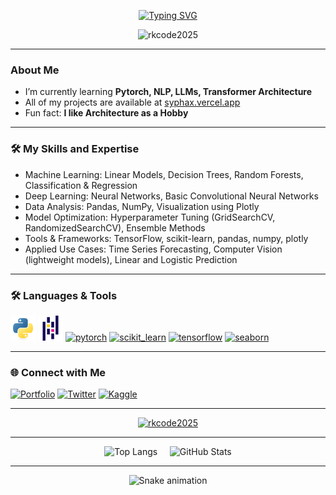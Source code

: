 <p align="center">
  <a href="https://git.io/typing-svg">
    <img src="https://readme-typing-svg.herokuapp.com?size=24&font=JetBrains+Mono&color=39FF14&center=true&vCenter=true&width=500&lines=Hi+👋,+I'm+Syphax;AI/ML+Enthusiast;Python+Developer;Natural+Language+Processing" alt="Typing SVG" />
  </a>
</p>





<p align="center"> 
  <img src="https://komarev.com/ghpvc/?username=rkcode2025&label=Profile%20views&color=0e75b6&style=flat" alt="rkcode2025" /> 
</p>

---


### About Me
-  I’m currently learning **Pytorch, NLP, LLMs, Transformer Architecture**  
-  All of my projects are available at [syphax.vercel.app](https://syphax.vercel.app)  
-  Fun fact: **I like Architecture as a Hobby**  

---
### 🛠️ My Skills and Expertise

- Machine Learning: Linear Models, Decision Trees, Random Forests, Classification & Regression
- Deep Learning: Neural Networks, Basic Convolutional Neural Networks
- Data Analysis: Pandas, NumPy, Visualization using Plotly
- Model Optimization: Hyperparameter Tuning (GridSearchCV, RandomizedSearchCV), Ensemble Methods
- Tools & Frameworks: TensorFlow, scikit-learn, pandas, numpy, plotly
- Applied Use Cases: Time Series Forecasting, Computer Vision (lightweight models), Linear and Logistic Prediction

---

### 🛠️ Languages & Tools
<p align="left"> 
  <a href="https://www.python.org" target="_blank"><img src="https://raw.githubusercontent.com/devicons/devicon/master/icons/python/python-original.svg" alt="python" width="40" height="40"/></a>
  <a href="https://pandas.pydata.org/" target="_blank"><img src="https://raw.githubusercontent.com/devicons/devicon/master/icons/pandas/pandas-original.svg" alt="pandas" width="40" height="40"/></a>
  <a href="https://pytorch.org/" target="_blank"><img src="https://www.vectorlogo.zone/logos/pytorch/pytorch-icon.svg" alt="pytorch" width="40" height="40"/></a>
  <a href="https://scikit-learn.org/" target="_blank"><img src="https://upload.wikimedia.org/wikipedia/commons/0/05/Scikit_learn_logo_small.svg" alt="scikit_learn" width="40" height="40"/></a>
  <a href="https://www.tensorflow.org" target="_blank"><img src="https://www.vectorlogo.zone/logos/tensorflow/tensorflow-icon.svg" alt="tensorflow" width="40" height="40"/></a>
  <a href="https://seaborn.pydata.org/" target="_blank"><img src="https://seaborn.pydata.org/_images/logo-mark-lightbg.svg" alt="seaborn" width="40" height="40"/></a>
</p>

---

### 🌐 Connect with Me
[![Portfolio](https://img.shields.io/badge/Portfolio-Visit%20Now-blue?style=for-the-badge&logo=google-chrome)](https://syphax.vercel.app)
[![Twitter](https://img.shields.io/badge/Twitter-Profile-informational?style=for-the-badge&logo=twitter)](https://x.com/Syphax_twt)
[![Kaggle](https://img.shields.io/badge/Kaggle-Profile-lightblue?style=for-the-badge&logo=kaggle)](https://www.kaggle.com/jarvistrue)

---
<!-- 🏆 GitHub Trophies -->
<p align="center"> 
  <a href="https://github.com/ryo-ma/github-profile-trophy">
    <img src="https://github-profile-trophy.vercel.app/?username=rkcode2025&margin-w=15&margin-h=15&theme=onestar" alt="rkcode2025" />
  </a> 
</p>

----

<!-- 📊 GitHub Stats -->
<p align="center">
  <img src="https://github-readme-stats.vercel.app/api/top-langs?username=rkcode2025&show_icons=true&locale=en&layout=compact&langs_count=8&theme=radical" alt="Top Langs" height="180px"/>
  &nbsp;&nbsp;&nbsp;
  <img src="https://github-readme-stats.vercel.app/api?username=rkcode2025&show_icons=true&locale=en&theme=radical" alt="GitHub Stats" height="200px"/>
</p>

---
<!-- Snake Game Repo View -->

<div align="center">
  <img src="https://profile-readme-generator.com/assets/snake.svg" alt="Snake animation" />
</div>
